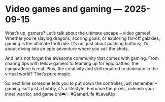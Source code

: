 # Video games and gaming — 2025-09-15

What’s up, gamers? Let’s talk about the ultimate escape – video games! Whether you’re slaying dragons, scoring goals, or exploring far-off galaxies, gaming is the ultimate thrill ride. It’s not just about pushing buttons; it’s about diving into an epic adventure where you call the shots.

And let’s not forget the awesome community that comes with gaming. From sharing tips with fellow gamers to teaming up for epic battles, the camaraderie is real. Plus, the creativity and skill required to dominate in the virtual world? That’s pure magic.

So next time someone tells you to put down the controller, just remember – gaming isn’t just a hobby, it’s a lifestyle. Embrace the pixels, unleash your inner warrior, and game on!🎮✨ #GamerLife #LevelUp